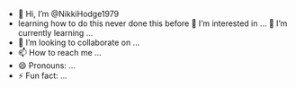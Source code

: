 - 👋 Hi, I’m @NikkiHodge1979
- learning how to do this never done this before 👀 I’m interested in ...
  🌱 I’m currently learning ...
- 💞️ I’m looking to collaborate on ...
- 📫 How to reach me ...
- 😄 Pronouns: ...
- ⚡ Fun fact: ...

<!---
NikkiHodge1979/NikkiHodge1979 is a ✨ special ✨ repository because its `README.md` (this file) appears on your GitHub profile.
You can click the Preview link to take a look at your changes.
--->
